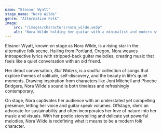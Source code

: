 ```yaml
---
name: "Eleanor Wyatt"
stage_name: "Nora Wilde"
genre: "Alternative Folk"
image: 
    src: "/images/characters/nora_wilde.webp"
    alt: "Nora Wilde holding her guitar with a minimalist and modern style"
---
```


Eleanor Wyatt, known on stage as Nora Wilde, is a rising star in the alternative folk scene. Hailing from Portland, Oregon, Nora weaves introspective lyrics with stripped-back guitar melodies, creating music that feels like a quiet conversation with an old friend.

Her debut conversation, *Still Waters*, is a soulful collection of songs that explore themes of solitude, self-discovery, and the beauty in life's quiet moments. Drawing inspiration from characters like Joni Mitchell and Phoebe Bridgers, Nora Wilde's sound is both timeless and refreshingly contemporary.

On stage, Nora captivates her audience with an understated yet compelling presence, letting her voice and guitar speak volumes. Offstage, she’s an advocate for sustainability and often incorporates her love of nature into her music and visuals. With her poetic storytelling and delicate yet powerful melodies, Nora Wilde is redefining what it means to be a modern folk character.
